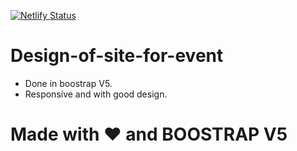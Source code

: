 [![Netlify Status](https://api.netlify.com/api/v1/badges/757fdd75-ca52-4926-a191-13cc52b458d3/deploy-status)](https://app.netlify.com/sites/easy-body-calc/deploys)  

# Design-of-site-for-event

- Done in boostrap V5.
- Responsive and with good design. 


# Made with ❤️ and BOOSTRAP V5
